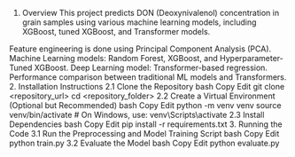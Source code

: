 1. Overview
This project predicts DON (Deoxynivalenol) concentration in grain samples using various machine learning models, including XGBoost, tuned XGBoost, and Transformer models.

Feature engineering is done using Principal Component Analysis (PCA).
Machine Learning models: Random Forest, XGBoost, and Hyperparameter-Tuned XGBoost.
Deep Learning model: Transformer-based regression.
Performance comparison between traditional ML models and Transformers.
2. Installation Instructions
2.1 Clone the Repository
bash
Copy
Edit
git clone <repository_url>
cd <repository_folder>
2.2 Create a Virtual Environment (Optional but Recommended)
bash
Copy
Edit
python -m venv venv
source venv/bin/activate  # On Windows, use: venv\Scripts\activate
2.3 Install Dependencies
bash
Copy
Edit
pip install -r requirements.txt
3. Running the Code
3.1 Run the Preprocessing and Model Training Script
bash
Copy
Edit
python train.py
3.2 Evaluate the Model
bash
Copy
Edit
python evaluate.py
